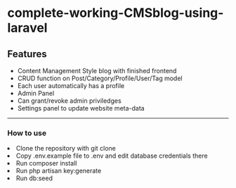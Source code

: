 # complete-working-CMSblog-using-laravel

<h2>Features</h2>

<ul>
  <li>Content Management Style blog with finished frontend</li>
  <li>CRUD function on Post/Category/Profile/User/Tag model</li>
  <li>Each user automatically has a profile</li>
  <li>Admin Panel</li>
  <li>Can grant/revoke admin priviledges</li>
  <li>Settings panel to update website meta-data</li>
</ul>  

<hr>
<h3>How to use</h3>
<li>Clone the repository with git clone</li>
<li>Copy .env.example file to .env and edit database credentials there</li>
<li>Run composer install</li>
<li>Run php artisan key:generate</li>
<li>Run db:seed</li>
